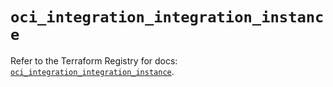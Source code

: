# `oci_integration_integration_instance`

Refer to the Terraform Registry for docs: [`oci_integration_integration_instance`](https://registry.terraform.io/providers/hashicorp/oci/7.19.0/docs/resources/integration_integration_instance).

